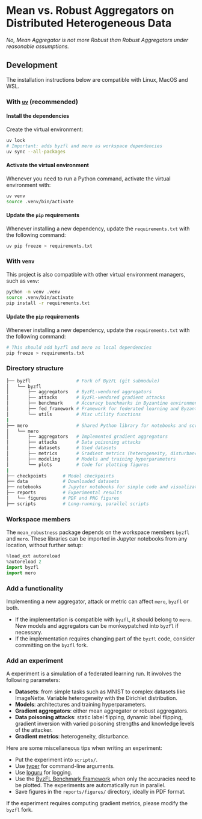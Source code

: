# Mean vs. Robust Aggregators on Distributed Heterogeneous Data

_No, Mean Aggregator is not more Robust than Robust Aggregators under reasonable assumptions._

## Development

The installation instructions below are compatible with Linux, MacOS and WSL.

### With [`uv`](https://docs.astral.sh/uv) (recommended)

#### Install the dependencies

Create the virtual environment:

```bash
uv lock
# Important: adds byzfl and mero as workspace dependencies
uv sync --all-packages
```

#### Activate the virtual environment

Whenever you need to run a Python command, activate the virtual environment with:

```bash
uv venv
source .venv/bin/activate
```

#### Update the `pip` requirements

Whenever installing a new dependency, update the `requirements.txt` with the following command:

```bash
uv pip freeze > requirements.txt
```

### With `venv`

This project is also compatible with other virtual environment managers, such as `venv`:

```bash
python -m venv .venv
source .venv/bin/activate
pip install -r requirements.txt
```

#### Update the `pip` requirements

Whenever installing a new dependency, update the `requirements.txt` with the following command:

```bash
# This should add byzfl and mero as local dependencies
pip freeze > requirements.txt
```

### Directory structure

```bash
├── byzfl                 # Fork of ByzFL (git submodule)
│   └── byzfl
│       ├── aggregators   # ByzFL-vendored aggregators
│       ├── attacks       # ByzFL-vendored gradient attacks
│       ├── benchmark     # Accuracy benchmarks in Byzantine environments
│       ├── fed_framework # Framework for federated learning and Byzantine environments
│       └── utils         # Misc utility functions
|
├── mero                  # Shared Python library for notebooks and scripts
│   └── mero
│       ├── aggregators   # Implemented gradient aggregators
│       ├── attacks       # Data poisoning attacks
│       ├── datasets      # Used datasets
│       ├── metrics       # Gradient metrics (heterogeneity, disturbance...)
│       ├── modeling      # Models and training hyperparameters
│       └── plots         # Code for plotting figures
|
├── checkpoints      # Model checkpoints
├── data             # Downloaded datasets
├── notebooks        # Jupyter notebooks for simple code and visualization
├── reports          # Experimental results
│   └── figures      # PDF and PNG figures
├── scripts          # Long-running, parallel scripts
```

### Workspace members

The `mean_robustness` package depends on the workspace members `byzfl` and `mero`. These libraries can be imported in Jupyter notebooks from any location, without further setup:

```python
%load_ext autoreload
%autoreload 2
import byzfl
import mero
```

### Add a functionality

Implementing a new aggregator, attack or metric can affect `mero`, `byzfl` or both.

- If the implementation is compatible with `byzfl`, it should belong to `mero`. New models and aggregators can be monkeypatched into `byzfl` if necessary.
- If the implementation requires changing part of the `byzfl` code, consider committing on the `byzfl` fork.

### Add an experiment

A experiment is a simulation of a federated learning run. It involves the following parameters:

- **Datasets**: from simple tasks such as MNIST to complex datasets like ImageNette. Variable heterogeneity with the Dirichlet distribution.
- **Models**: architectures and training hyperparameters.
- **Gradient aggregators**: either mean aggregator or robust aggregators.
- **Data poisoning attacks**: static label flipping, dynamic label flipping, gradient inversion with varied poisoning strengths and knowledge levels of the attacker.
- **Gradient metrics**: heterogeneity, disturbance.

Here are some miscellaneous tips when writing an experiment:

- Put the experiment into `scripts/`.
- Use [typer](https://typer.tiangolo.com/) for command-line arguments.
- Use [loguru](https://loguru.readthedocs.io/en/stable/) for logging.
- Use the [ByzFL Benchmark Framework](https://byzfl.epfl.ch/fed_framework/classes/benchmark.html) when only the accuracies need to be plotted. The experiments are automatically run in parallel.
- Save figures in the `reports/figures/` directory, ideally in PDF format.

If the experiment requires computing gradient metrics, please modify the `byzfl` fork.